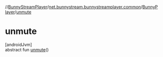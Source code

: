//[BunnyStreamPlayer](../../../index.md)/[net.bunnystream.bunnystreamplayer.common](../index.md)/[BunnyPlayer](index.md)/[unmute](unmute.md)

# unmute

[androidJvm]\
abstract fun [unmute](unmute.md)()
